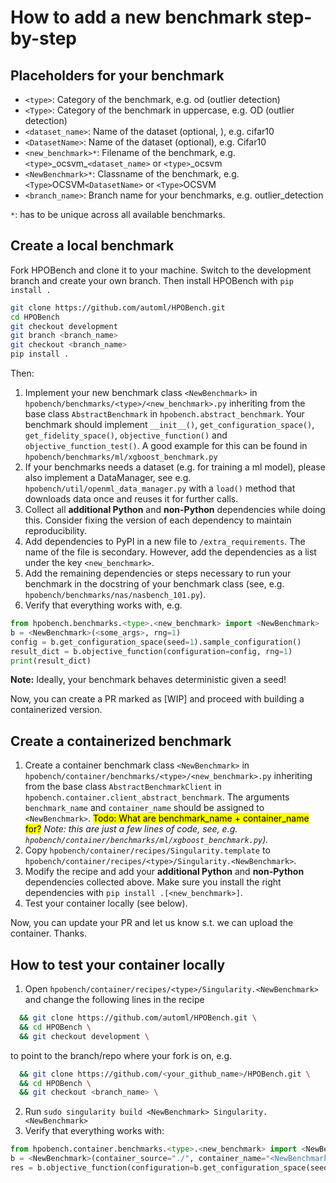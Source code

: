 # How to add a new benchmark step-by-step

## Placeholders for your benchmark

- `<type>`: Category of the benchmark, e.g. od (outlier detection)
- `<Type>`: Category of the benchmark in uppercase, e.g. OD (outlier detection)
- `<dataset_name>`: Name of the dataset (optional, ), e.g. cifar10
- `<DatasetName>`: Name of the dataset (optional), e.g. Cifar10
- `<new_benchmark>*`: Filename of the benchmark, e.g. `<type>`\_ocsvm\_`<dataset_name>` or `<type>`_ocsvm
- `<NewBenchmark>*`: Classname of the benchmark, e.g. `<Type>`OCSVM`<DatasetName>` or `<Type>`OCSVM
- `<branch_name>`: Branch name for your benchmarks, e.g. outlier_detection

`*`: has to be unique across all available benchmarks.


## Create a local benchmark

Fork HPOBench and clone it to your machine. Switch to the development branch and create your own branch. Then install HPOBench
with `pip install .`
```bash
git clone https://github.com/automl/HPOBench.git
cd HPOBench
git checkout development
git branch <branch_name>
git checkout <branch_name>
pip install .
```

Then: 
  1. Implement your new benchmark class `<NewBenchmark>` in `hpobench/benchmarks/<type>/<new_benchmark>.py` inheriting from the base class 
  `AbstractBenchmark` in `hpobench.abstract_benchmark`. Your benchmark should implement `__init__()`, 
  `get_configuration_space()`, `get_fidelity_space()`, `objective_function()` and `objective_function_test()`.
    A good example for this can be found in `hpobench/benchmarks/ml/xgboost_benchmark.py`
  3. If your benchmarks needs a dataset (e.g. for training a ml model), please also implement a DataManager, see e.g.
   `hpobench/util/openml_data_manager.py` with a `load()` method that downloads data once and reuses it for further calls.
  4. Collect all **additional Python** and **non-Python** dependencies while doing this. 
  Consider fixing the version of each dependency to maintain reproducibility.
  5. Add dependencies to PyPI in a new file to `/extra_requirements`. The name of the file is secondary. However, add the dependencies as a list under the key `<new_benchmark>`.
  6. Add the remaining dependencies or steps necessary to run your benchmark in the docstring of your benchmark class
    (see, e.g. `hpobench/benchmarks/nas/nasbench_101.py`).
  7. Verify that everything works with, e.g.

```python
from hpobench.benchmarks.<type>.<new_benchmark> import <NewBenchmark>
b = <NewBenchmark>(<some_args>, rng=1)
config = b.get_configuration_space(seed=1).sample_configuration()
result_dict = b.objective_function(configuration=config, rng=1)
print(result_dict)
```

**Note:** Ideally, your benchmark behaves deterministic given a seed!

Now, you can create a PR marked as [WIP] and proceed with building a containerized version. 


## Create a containerized benchmark

  1. Create a container benchmark class `<NewBenchmark>` in `hpobench/container/benchmarks/<type>/<new_benchmark>.py` inheriting from the base class `AbstractBenchmarkClient` in `hpobench.container.client_abstract_benchmark`. The arguments `benchmark_name` and `container_name` should be assigned to `<NewBenchmark>`.
  <mark>Todo: What are benchmark_name + container_name for?</mark>
  *Note: this are just a few lines of code, see, e.g. `hpobench/container/benchmarks/ml/xgboost_benchmark.py`).*
  2. Copy `hpobench/container/recipes/Singularity.template` to  `hpobench/container/recipes/<type>/Singularity.<NewBenchmark>`.
  3. Modify the recipe and add your **additional Python** and **non-Python** dependencies collected above. Make sure you install the right dependencies with ```pip install .[<new_benchmark>]```.
  3. Test your container locally (see below).

Now, you can update your PR and let us know s.t. we can upload the container. Thanks.
  
## How to test your container locally

  1. Open `hpobench/container/recipes/<type>/Singularity.<NewBenchmark>` and change the following lines in the recipe
  ```bash
    && git clone https://github.com/automl/HPOBench.git \
    && cd HPOBench \
    && git checkout development \
  ```
  to point to the branch/repo where your fork is on, e.g.
  ```bash
    && git clone https://github.com/<your_github_name>/HPOBench.git \
    && cd HPOBench \
    && git checkout <branch_name> \
  ```

  2. Run `sudo singularity build <NewBenchmark> Singularity.<NewBenchmark>`
  3. Verify that everything works with:

```python
from hpobench.container.benchmarks.<type>.<new_benchmark> import <NewBenchmark>
b = <NewBenchmark>(container_source="./", container_name="<NewBenchmark>")
res = b.objective_function(configuration=b.get_configuration_space(seed=1).sample_configuration())
```


